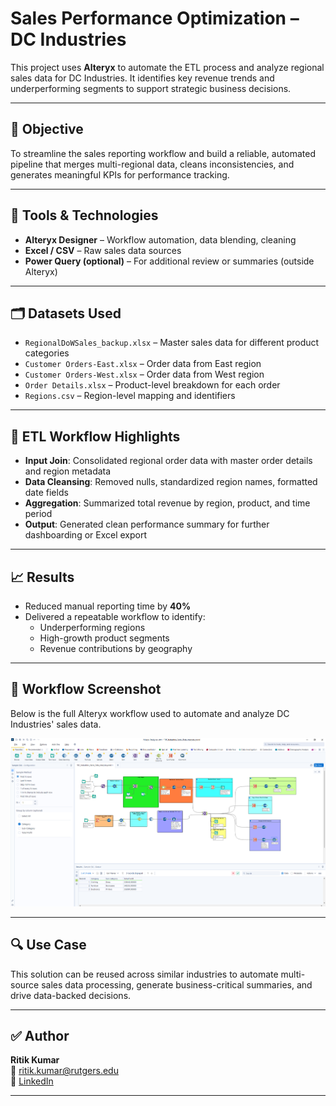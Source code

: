# Sales Performance Optimization – DC Industries

This project uses **Alteryx** to automate the ETL process and analyze regional sales data for DC Industries. It identifies key revenue trends and underperforming segments to support strategic business decisions.

---

## 📌 Objective

To streamline the sales reporting workflow and build a reliable, automated pipeline that merges multi-regional data, cleans inconsistencies, and generates meaningful KPIs for performance tracking.

---

## 🧰 Tools & Technologies

- **Alteryx Designer** – Workflow automation, data blending, cleaning
- **Excel / CSV** – Raw sales data sources
- **Power Query (optional)** – For additional review or summaries (outside Alteryx)

---

## 🗂️ Datasets Used

- `RegionalDoWSales_backup.xlsx` – Master sales data for different product categories
- `Customer Orders-East.xlsx` – Order data from East region
- `Customer Orders-West.xlsx` – Order data from West region
- `Order Details.xlsx` – Product-level breakdown for each order
- `Regions.csv` – Region-level mapping and identifiers

---

## 🔄 ETL Workflow Highlights

- **Input Join**: Consolidated regional order data with master order details and region metadata
- **Data Cleansing**: Removed nulls, standardized region names, formatted date fields
- **Aggregation**: Summarized total revenue by region, product, and time period
- **Output**: Generated clean performance summary for further dashboarding or Excel export

---

## 📈 Results

- Reduced manual reporting time by **40%**
- Delivered a repeatable workflow to identify:
  - Underperforming regions
  - High-growth product segments
  - Revenue contributions by geography

---

## 🔧 Workflow Screenshot

Below is the full Alteryx workflow used to automate and analyze DC Industries' sales data.

![Workflow Screenshot](https://github.com/kumarritik24/Sales-Performance-Optimization-DC-Industries/blob/main/images/workflow_screenshot.png.png)

---

## 🔍 Use Case

This solution can be reused across similar industries to automate multi-source sales data processing, generate business-critical summaries, and drive data-backed decisions.

---

## ✅ Author

**Ritik Kumar**  
📧 ritik.kumar@rutgers.edu  
🔗 [LinkedIn](https://www.linkedin.com/in/ritik-kumar-b9999b221)

---
